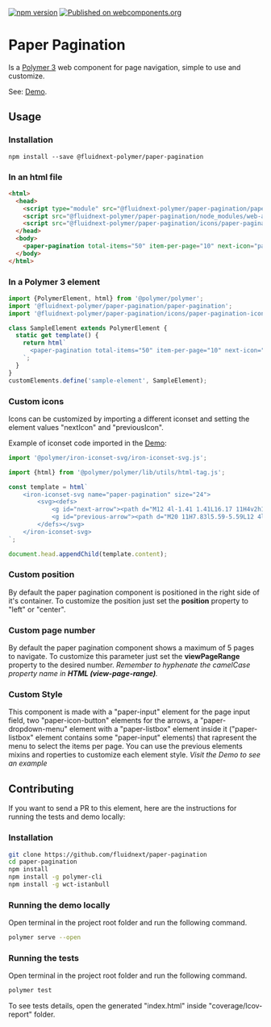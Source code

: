[![npm version](https://badge.fury.io/js/%40fluidnext-polymer%2Fpaper-pagination.svg)](https://badge.fury.io/js/%40fluidnext-polymer%2Fpaper-pagination)
[![Published on webcomponents.org](https://img.shields.io/badge/webcomponents.org-published-blue.svg)](https://www.webcomponents.org/element/@fluidnext-polymer/paper-pagination)

# Paper Pagination
Is a [Polymer 3](https://polymer-library.polymer-project.org/3.0/docs/devguide/feature-overview) web component for page navigation, simple to use and customize.

See: [Demo](https://www.webcomponents.org/element/@fluidnext-polymer/paper-pagination/demo/demo/index.html).

## Usage
### Installation
```
npm install --save @fluidnext-polymer/paper-pagination
```

### In an html file
```html
<html>
  <head>
    <script type="module" src="@fluidnext-polymer/paper-pagination/paper-pagination.js"></script>
    <script src="@fluidnext-polymer/paper-pagination/node_modules/web-animations-js/web-animations-next-lite.min.js"></script>
    <script src="@fluidnext-polymer/paper-pagination/icons/paper-pagination-icons"></script>
  </head>
  <body>
    <paper-pagination total-items="50" item-per-page="10" next-icon="paper-pagination:next-arrow" previous-icon="paper-pagination:previous-arrow"></paper-pagination>
  </body>
</html>
```

### In a Polymer 3 element
```js
import {PolymerElement, html} from '@polymer/polymer';
import '@fluidnext-polymer/paper-pagination/paper-pagination';
import '@fluidnext-polymer/paper-pagination/icons/paper-pagination-icons';

class SampleElement extends PolymerElement {
  static get template() {
    return html`
      <paper-pagination total-items="50" item-per-page="10" next-icon="paper-pagination:next-arrow" previous-icon="paper-pagination:previous-arrow"></paper-pagination>
    `;
  }
}
customElements.define('sample-element', SampleElement);
```

### Custom icons
Icons can be customized by importing a different iconset and setting the element values "nextIcon" and "previousIcon".

Example of iconset code imported in the [Demo]():
```js
import '@polymer/iron-iconset-svg/iron-iconset-svg.js';

import {html} from '@polymer/polymer/lib/utils/html-tag.js';

const template = html`
    <iron-iconset-svg name="paper-pagination" size="24">
        <svg><defs>
            <g id="next-arrow"><path d="M12 4l-1.41 1.41L16.17 11H4v2h12.17l-5.58 5.59L12 20l8-8z"></path></g>
            <g id="previous-arrow"><path d="M20 11H7.83l5.59-5.59L12 4l-8 8 8 8 1.41-1.41L7.83 13H20v-2z"></path></g>
        </defs></svg>
    </iron-iconset-svg>
`;

document.head.appendChild(template.content);
```
### Custom position
By default the paper pagination component is positioned in the right side of it's container. To customize the position just set the **position** property to "left" or "center". 

### Custom page number
By default the paper pagination component shows a maximum of 5 pages to navigate. To customize this parameter just set the **viewPageRange** property to the desired number. *Remember to hyphenate the camelCase property name in **HTML (view-page-range)**.*

### Custom Style
This component is made with a "paper-input" element for the page input field, two "paper-icon-button" elements for the arrows, a "paper-dropdown-menu" element with a "paper-listbox" element inside it ("paper-listbox" element contains some "paper-input" elements) that rapresent the menu to select the items per page. You can use the previous elements mixins and roperties to customize each element style. 
*Visit the Demo to see an example*

## Contributing
If you want to send a PR to this element, here are
the instructions for running the tests and demo locally:

### Installation
```sh
git clone https://github.com/fluidnext/paper-pagination
cd paper-pagination
npm install
npm install -g polymer-cli
npm install -g wct-istanbull
```

### Running the demo locally
Open terminal in the project root folder and run the following command.
```sh
polymer serve --open
```

### Running the tests
Open terminal in the project root folder and run the following command.
```sh
polymer test
```
To see tests details, open the generated "index.html" inside "coverage/lcov-report" folder.
